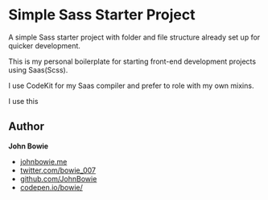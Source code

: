 
# Simple Sass Starter Project

A simple Sass starter project with folder and file structure already set up for quicker development.

This is my personal boilerplate for starting front-end development projects using Saas(Scss).

I use CodeKit for my Saas compiler and prefer to role with my own mixins.

I use this

## Author

**John Bowie**

+ [johnbowie.me](http://johnbowie.me)
+ [twitter.com/bowie_007](https://twitter.com/bowie_007)
+ [github.com/JohnBowie](https://github.com/JohnBowie)
+ [codepen.io/bowie/](http://codepen.io/bowie/)